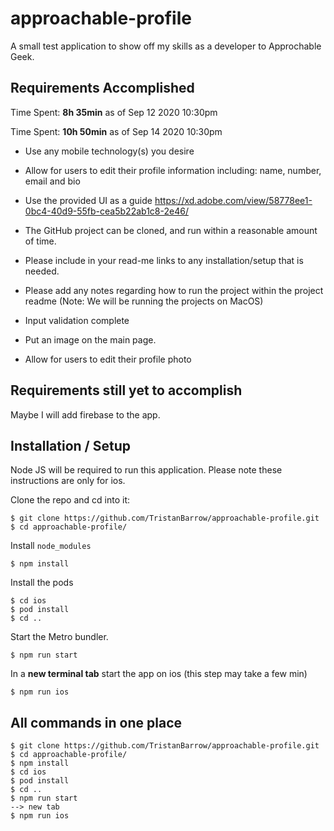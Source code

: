 # approachable-profile

A small test application to show off my skills as a developer to Approchable Geek.

## Requirements Accomplished

Time Spent: **8h 35min** as of Sep 12 2020 10:30pm

Time Spent: **10h 50min** as of Sep 14 2020 10:30pm

- Use any mobile technology(s) you desire
- Allow for users to edit their profile information including: name, number, email and bio
- Use the provided UI as a guide https://xd.adobe.com/view/58778ee1-0bc4-40d9-55fb-cea5b22ab1c8-2e46/

- The GitHub project can be cloned, and run within a reasonable amount of time. 
- Please include in your read-me links to any installation/setup that is needed.
- Please add any notes regarding how to run the project within the project readme (Note: We will be running the projects on MacOS)

- Input validation complete
- Put an image on the main page.
- Allow for users to edit their profile photo

## Requirements still yet to accomplish

Maybe I will add firebase to the app. 

## Installation / Setup

Node JS will be required to run this application.
Please note these instructions are only for ios.

Clone the repo and cd into it:

```
$ git clone https://github.com/TristanBarrow/approachable-profile.git
$ cd approachable-profile/
```

Install `node_modules`

```
$ npm install
```

Install the pods

```
$ cd ios
$ pod install
$ cd ..
```

Start the Metro bundler.

```
$ npm run start
```

In a **new terminal tab** start the app on ios (this step may take a few min)

```
$ npm run ios
```


## All commands in one place

```
$ git clone https://github.com/TristanBarrow/approachable-profile.git
$ cd approachable-profile/
$ npm install
$ cd ios
$ pod install
$ cd ..
$ npm run start
--> new tab
$ npm run ios
```


